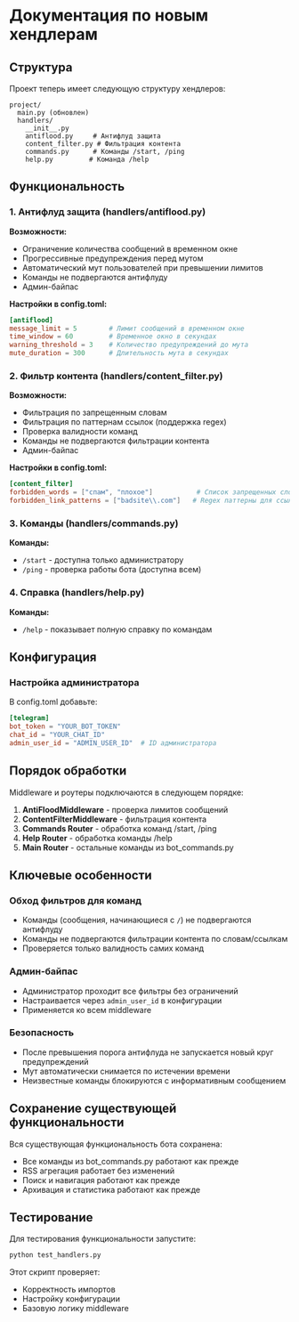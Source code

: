 # Документация по новым хендлерам

## Структура

Проект теперь имеет следующую структуру хендлеров:

```
project/
  main.py (обновлен)
  handlers/
    __init__.py
    antiflood.py     # Антифлуд защита
    content_filter.py # Фильтрация контента
    commands.py      # Команды /start, /ping  
    help.py         # Команда /help
```

## Функциональность

### 1. Антифлуд защита (handlers/antiflood.py)

**Возможности:**
- Ограничение количества сообщений в временном окне
- Прогрессивные предупреждения перед мутом
- Автоматический мут пользователей при превышении лимитов
- Команды не подвергаются антифлуду
- Админ-байпас

**Настройки в config.toml:**
```toml
[antiflood]
message_limit = 5        # Лимит сообщений в временном окне
time_window = 60         # Временное окно в секундах  
warning_threshold = 3    # Количество предупреждений до мута
mute_duration = 300      # Длительность мута в секундах
```

### 2. Фильтр контента (handlers/content_filter.py)

**Возможности:**
- Фильтрация по запрещенным словам
- Фильтрация по паттернам ссылок (поддержка regex)
- Проверка валидности команд
- Команды не подвергаются фильтрации контента
- Админ-байпас

**Настройки в config.toml:**
```toml
[content_filter]
forbidden_words = ["спам", "плохое"]           # Список запрещенных слов
forbidden_link_patterns = ["badsite\\.com"]   # Regex паттерны для ссылок
```

### 3. Команды (handlers/commands.py)

**Команды:**
- `/start` - доступна только администратору
- `/ping` - проверка работы бота (доступна всем)

### 4. Справка (handlers/help.py)

**Команды:**
- `/help` - показывает полную справку по командам

## Конфигурация

### Настройка администратора

В config.toml добавьте:
```toml
[telegram]
bot_token = "YOUR_BOT_TOKEN"
chat_id = "YOUR_CHAT_ID"
admin_user_id = "ADMIN_USER_ID"  # ID администратора
```

## Порядок обработки

Middleware и роутеры подключаются в следующем порядке:

1. **AntiFloodMiddleware** - проверка лимитов сообщений
2. **ContentFilterMiddleware** - фильтрация контента
3. **Commands Router** - обработка команд /start, /ping
4. **Help Router** - обработка команды /help
5. **Main Router** - остальные команды из bot_commands.py

## Ключевые особенности

### Обход фильтров для команд

- Команды (сообщения, начинающиеся с `/`) не подвергаются антифлуду
- Команды не подвергаются фильтрации контента по словам/ссылкам
- Проверяется только валидность самих команд

### Админ-байпас

- Администратор проходит все фильтры без ограничений
- Настраивается через `admin_user_id` в конфигурации
- Применяется ко всем middleware

### Безопасность

- После превышения порога антифлуда не запускается новый круг предупреждений
- Мут автоматически снимается по истечении времени
- Неизвестные команды блокируются с информативным сообщением

## Сохранение существующей функциональности

Вся существующая функциональность бота сохранена:
- Все команды из bot_commands.py работают как прежде
- RSS агрегация работает без изменений
- Поиск и навигация работают как прежде
- Архивация и статистика работают как прежде

## Тестирование

Для тестирования функциональности запустите:
```bash
python test_handlers.py
```

Этот скрипт проверяет:
- Корректность импортов
- Настройку конфигурации
- Базовую логику middleware